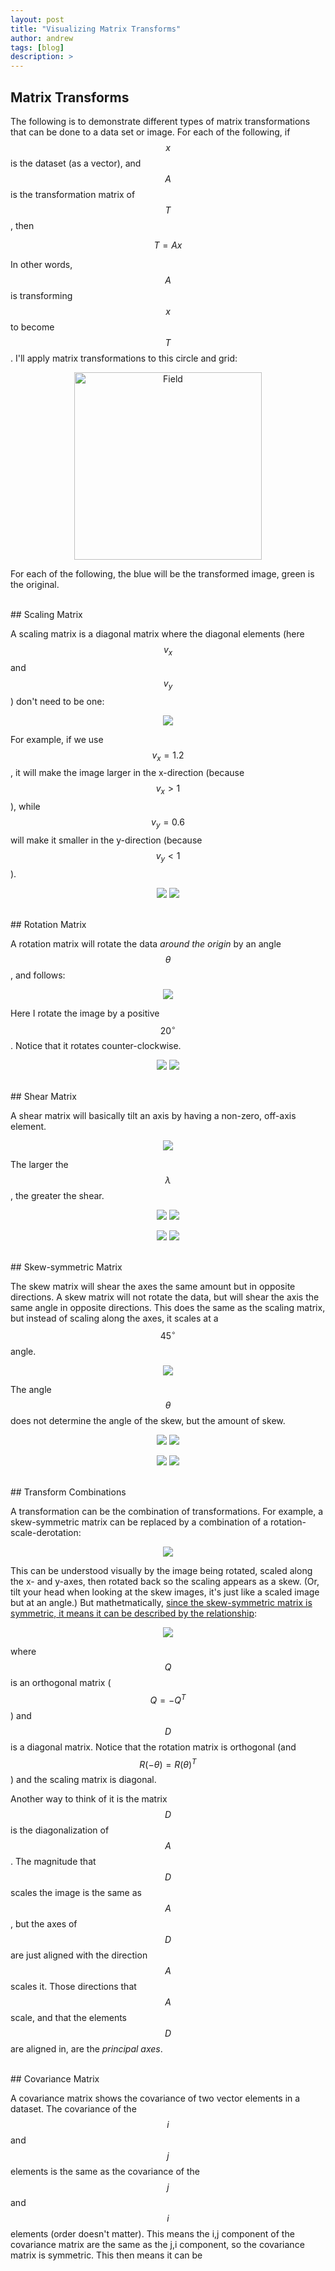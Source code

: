 ```yaml
---
layout: post
title: "Visualizing Matrix Transforms"
author: andrew
tags: [blog]
description: >
---
```



## Matrix Transforms

The following is to demonstrate different types of matrix transformations that can be done to a data set or image.  For each of the following, if $$x$$ is the dataset (as a vector), and $$A$$ is the transformation matrix of $$T$$, then

$$
T = Ax
$$

In other words, $$A$$ is transforming $$x$$ to become $$T$$.  I'll apply matrix transformations to this circle and grid:

<p align="center">
<img src="/public/img/visualizing_matrix_transforms/original.png?raw=true" alt="Field" style="width:300px"/>
</p>

For each of the following, the blue will be the transformed image, green is the original.

<br>
## Scaling Matrix

A scaling matrix is a diagonal matrix where the diagonal elements (here $$v_x$$ and $$v_y$$) don't need to be one:

<p align="center">
<img src="/public/img/visualizing_matrix_transforms/scale_matrix.png?raw=true" />
</p>

For example, if we use $$v_x=1.2$$, it will make the image larger in the x-direction (because $$v_x>1$$), while $$v_y=0.6$$ will make it smaller in the y-direction (because $$v_y<1$$).

<p align="center">
<img src="/public/img/visualizing_matrix_transforms/scale_ex.png?raw=true"/>
<img src="/public/img/visualizing_matrix_transforms/scale.png?raw=true" />
</p>

<br>
## Rotation Matrix

A rotation matrix will rotate the data *around the origin* by an angle $$\theta$$, and follows:

<p align="center">
<img src="/public/img/visualizing_matrix_transforms/rotation_matrix.png?raw=true"/>
</p>

Here I rotate the image by a positive $$20^{\circ}$$.  Notice that it rotates counter-clockwise.

<p align="center">
<img src="/public/img/visualizing_matrix_transforms/rotation_ex.png?raw=true"/>
<img src="/public/img/visualizing_matrix_transforms/rotate.png?raw=true"/>
</p>

<br>
## Shear Matrix

A shear matrix will basically tilt an axis by having a non-zero, off-axis element.

<p align="center">
<img src="/public/img/visualizing_matrix_transforms/shear_matrix.png?raw=true"/>
</p>

The larger the $$\lambda$$, the greater the shear.

<p align="center">
<img src="/public/img/visualizing_matrix_transforms/shear1_ex.png?raw=true" />
<img src="/public/img/visualizing_matrix_transforms/shear1.png?raw=true" />
</p>


<p align="center">
<img src="/public/img/visualizing_matrix_transforms/shear2_ex.png?raw=true"/>
<img src="/public/img/visualizing_matrix_transforms/shear2.png?raw=true"/>
</p>

<br>
## Skew-symmetric Matrix

The skew matrix will shear the axes the same amount but in opposite directions.  A skew matrix will not rotate the data, but will shear the axis the same angle in opposite directions.  This does the same as the scaling matrix, but instead of scaling along the axes, it scales at a $$45^{\circ}$$ angle.

<p align="center">
<img src="/public/img/visualizing_matrix_transforms/skew_matrix.png?raw=true"/>
</p>

The angle $$\theta$$ does not determine the angle of the skew, but the amount of skew.

<p align="center">
<img src="/public/img/visualizing_matrix_transforms/skew10_ex.png?raw=true"/>
<img src="/public/img/visualizing_matrix_transforms/skew10.png?raw=true"/>
</p>

<p align="center">
<img src="/public/img/visualizing_matrix_transforms/skew20_ex.png?raw=true"/>
<img src="/public/img/visualizing_matrix_transforms/skew20.png?raw=true"/>
</p>

<br>
## Transform Combinations

A transformation can be the combination of transformations.  For example, a skew-symmetric matrix can be replaced by a combination of a rotation-scale-derotation:

<p align="center">
<img src="/public/img/visualizing_matrix_transforms/skew_combo.png?raw=true"/>
</p>

This can be understood visually by the image being rotated, scaled along the x- and y-axes, then rotated back so the scaling appears as a skew.  (Or, tilt your head when looking at the skew images, it's just like a scaled image but at an angle.)  But mathetmatically, [since the skew-symmetric matrix is symmetric, it means it can be described by the relationship](http://mathworld.wolfram.com/SymmetricMatrix.html):

<p align="center">
<img src="/public/img/visualizing_matrix_transforms/symmetric_matrix.png?raw=true"/>
</p>

where $$Q$$ is an orthogonal matrix ($$Q=-Q^T$$) and $$D$$ is a diagonal matrix.  Notice that the rotation matrix is orthogonal (and $$R(-\theta) = R(\theta)^T$$) and the scaling matrix is diagonal.  

Another way to think of it is the matrix $$D$$ is the diagonalization of $$A$$.  The magnitude that $$D$$ scales the image is the same as $$A$$, but the axes of $$D$$ are just aligned with the direction $$A$$ scales it.  Those directions that $$A$$ scale, and that the elements $$D$$ are aligned in, are the *principal axes*.

<br>
## Covariance Matrix

A covariance matrix shows the covariance of two vector elements in a dataset.  The covariance of the $$i$$ and $$j$$ elements is the same as the covariance of the $$j$$ and $$i$$ elements (order doesn't matter).  This means the i,j component of the covariance matrix are the same as the j,i component, so the covariance matrix is symmetric.  This then means it can be 




